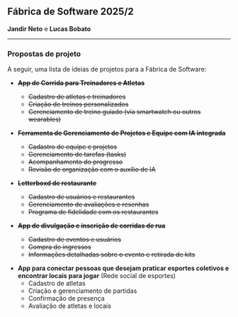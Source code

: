 ## Fábrica de Software 2025/2
**Jandir Neto** e **Lucas Bobato**

---

### Propostas de projeto
A seguir, uma lista de ideias de projetos para a Fábrica de Software:

<s>

* **App de Corrida para Treinadores e Atletas**
    * Cadastro de atletas e treinadores
    * Criação de treinos personalizados
    * Gerenciamento de treino guiado (via smartwatch ou outros wearables)

* **Ferramenta de Gerenciamento de Projetos e Equipe com IA integrada**
    * Cadastro de equipe e projetos
    * Gerenciamento de tarefas (tasks)
    * Acompanhamento do progresso
    * Revisão de organização com o auxílio de IA

* **Letterboxd de restaurante**
    * Cadastro de usuários e restaurantes
    * Gerenciamento de avaliações e resenhas
    * Programa de fidelidade com os restaurantes

* **App de divulgação e inscrição de corridas de rua**
    * Cadastro de eventos e usuários
    * Compra de ingressos
    * Informações detalhadas sobre o evento e retirada de kits

</s>

* **App para conectar pessoas que desejam praticar esportes coletivos e encontrar locais para jogar** (Rede social de esportes)
    * Cadastro de atletas
    * Criação e gerenciamento de partidas
    * Confirmação de presença
    * Avaliação de atletas e locais
